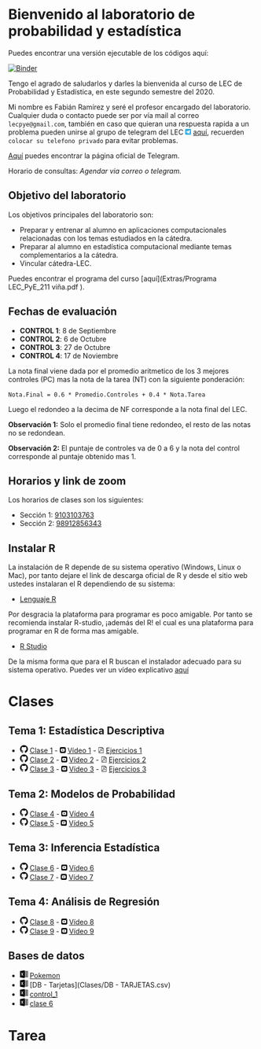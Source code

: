# Bienvenido al laboratorio de probabilidad y estadística

Puedes encontrar una versión ejecutable de los códigos aquí:

 [![Binder](https://mybinder.org/badge_logo.svg)](https://mybinder.org/v2/gh/fabimath/LEC-PYE/master?urlpath=lab)

Tengo el agrado de saludarlos y darles la bienvenida al curso de LEC de Probabilidad y Estadística, en este segundo semestre del 2020. 

Mi nombre es Fabián Ramírez y seré el profesor encargado del laboratorio. Cualquier duda o contacto puede ser por vía mail al correo `lecpye@gmail.com`, también en caso que quieran una respuesta rapida a un problema pueden unirse al grupo de telegram del LEC <img src="telegram_logo.svg" alt="drawing" width="12"/> [aquí](https://t.me/joinchat/ObaYLhsOqO1xnWNu_znthw), recuerden `colocar su telefono privado` para evitar problemas.

[Aquí](https://desktop.telegram.org/) puedes encontrar la página oficial de Telegram.

Horario de consultas: _Agendar via correo o telegram._

## Objetivo del laboratorio

Los objetivos principales del laboratorio son:
* Preparar y entrenar al alumno en aplicaciones computacionales relacionadas con los temas estudiados en la cátedra.
* Preparar al alumno en estadística computacional mediante temas complementarios a la cátedra.
* Vincular cátedra-LEC.

Puedes encontrar el programa del curso [aquí](Extras/Programa LEC_PyE_211 viña.pdf ).

## Fechas de evaluación

* **CONTROL 1**: 8 de Septiembre
* **CONTROL 2**: 6 de Octubre
* **CONTROL 3**: 27 de Octubre
* **CONTROL 4**: 17 de Noviembre


La nota final viene dada por el promedio aritmetico de los 3 mejores controles (PC) mas la nota de la tarea (NT) con la siguiente ponderación:

~~~
Nota.Final = 0.6 * Promedio.Controles + 0.4 * Nota.Tarea
~~~

Luego el redondeo a la decima de NF corresponde a la nota final del LEC.

**Observación 1:** Solo el promedio final tiene redondeo, el resto de las notas no se redondean.

**Observación 2:** El puntaje de controles va de 0 a 6 y la nota del control corresponde al puntaje obtenido mas 1. 

## Horarios y link de zoom
Los horarios de clases son los siguientes:
* Sección 1:  [9103103763](https://zoom.us/j/9103103763)
* Sección 2:  [98912856343](https://zoom.us/j/98912856343)

## Instalar R

La instalación de R depende de su sistema operativo (Windows, Linux o Mac), por tanto dejare el link de descarga oficial de R y desde el sitio web ustedes instalaran el R dependiendo de su sistema:

* [Lenguaje R](https://cran.dcc.uchile.cl/)

Por desgracia la plataforma para programar es poco amigable. Por tanto se recomienda instalar R-studio, ¡además del R! el cual es una plataforma para programar en R de forma mas amigable.

* [R Studio](https://rstudio.com/products/rstudio/download/)

De la misma forma que para el R buscan el instalador adecuado para su sistema operativo. Puedes ver un vídeo explicativo [aquí](Extras/R_video.mp4)

# Clases
## Tema 1: Estadística Descriptiva
* <img src="git_logo.svg" alt="drawing" width="16"/> [Clase 1](https://github.com/Fabimath/LEC-PYE/blob/master/Clases/Clase_01.ipynb) - <img src="yt_logo.svg" alt="drawing" width="12"/> [Vídeo 1](https://youtu.be/lPwg4tLcUpw) - <img src="pdf_logo.svg" alt="drawing" width="12"/> [Ejercicios 1](https://github.com/Fabimath/LEC-PYE/blob/master/Clases/Ejercicios_1.ipynb)
* <img src="git_logo.svg" alt="drawing" width="16"/> [Clase 2](https://github.com/Fabimath/LEC-PYE/blob/master/Clases/Clase_02.ipynb) - <img src="yt_logo.svg" alt="drawing" width="12"/> [Vídeo 2](https://youtu.be/D_XgVGD0SEc) - <img src="pdf_logo.svg" alt="drawing" width="12"/> [Ejercicios 2](Clases/Ejercicios_2.pdf)
* <img src="git_logo.svg" alt="drawing" width="16"/> [Clase 3](https://github.com/Fabimath/LEC-PYE/blob/master/Clases/Clase_03.ipynb) - <img src="yt_logo.svg" alt="drawing" width="12"/> [Vídeo 3](https://youtu.be/FeGm7Odj7Vs) - <img src="pdf_logo.svg" alt="drawing" width="12"/> [Ejercicios 3](https://github.com/Fabimath/LEC-PYE/blob/master/Clases/Ejercicios_3.ipynb)

## Tema 2: Modelos de Probabilidad
* <img src="git_logo.svg" alt="drawing" width="16"/> [Clase 4](https://github.com/Fabimath/LEC-PYE/blob/master/Clases/Clase_04.ipynb) - <img src="yt_logo.svg" alt="drawing" width="12"/> [Vídeo 4](https://youtu.be/zsmlTOasvKs)
* <img src="git_logo.svg" alt="drawing" width="16"/> [Clase 5](https://github.com/Fabimath/LEC-PYE/blob/master/Clases/Clase_05.ipynb) - <img src="yt_logo.svg" alt="drawing" width="12"/> [Vídeo 5](https://youtu.be/lBtetHUTYZo)  

## Tema 3: Inferencia Estadística
* <img src="git_logo.svg" alt="drawing" width="16"/> [Clase 6](https://github.com/Fabimath/LEC-PYE/blob/master/Clases/Clase_06.ipynb) - <img src="yt_logo.svg" alt="drawing" width="12"/> [Vídeo 6](https://youtu.be/jFw-uTkumnc)
* <img src="git_logo.svg" alt="drawing" width="16"/> [Clase 7](https://github.com/Fabimath/LEC-PYE/blob/master/Clases/Clase_07.ipynb) - <img src="yt_logo.svg" alt="drawing" width="12"/> [Vídeo 7](https://youtu.be/Gz0TneQkJDw)

## Tema 4: Análisis de Regresión
* <img src="git_logo.svg" alt="drawing" width="16"/> [Clase 8](https://github.com/Fabimath/LEC-PYE/blob/master/Clases/Clase_08.ipynb) - <img src="yt_logo.svg" alt="drawing" width="12"/> [Vídeo 8](https://youtu.be/GuEXS312cN4)
* <img src="git_logo.svg" alt="drawing" width="16"/> [Clase 9](https://github.com/Fabimath/LEC-PYE/blob/master/Clases/Clase_09.ipynb) - <img src="yt_logo.svg" alt="drawing" width="12"/> [Vídeo 9](https://youtu.be/CFQVW2BNSno)

## Bases de datos

* <img src="excel_logo.svg" alt="drawing" width="16"/> [Pokemon](Clases/pokemon.csv)
* <img src="excel_logo.svg" alt="drawing" width="16"/> [DB - Tarjetas](Clases/DB - TARJETAS.csv)
* <img src="excel_logo.svg" alt="drawing" width="16"/> [control_1](Clases/superstore.csv)
* <img src="excel_logo.svg" alt="drawing" width="16"/> [clase 6](Clases/data_clase_6.csv)

# Tarea


